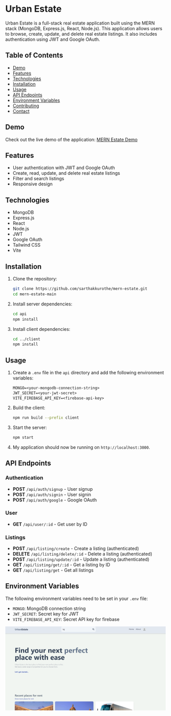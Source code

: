 # Urban Estate

Urban Estate is a full-stack real estate application built using the MERN stack (MongoDB, Express.js, React, Node.js). This application allows users to browse, create, update, and delete real estate listings. It also includes authentication using JWT and Google OAuth.

## Table of Contents

- [Demo](#demo)
- [Features](#features)
- [Technologies](#technologies)
- [Installation](#installation)
- [Usage](#usage)
- [API Endpoints](#api-endpoints)
- [Environment Variables](#environment-variables)
- [Contributing](#contributing)
- [Contact](#contact)

## Demo

Check out the live demo of the application: [MERN Estate Demo](https://task1-dzhm.onrender.com/)

## Features

- User authentication with JWT and Google OAuth
- Create, read, update, and delete real estate listings
- Filter and search listings
- Responsive design

## Technologies

- MongoDB
- Express.js
- React
- Node.js
- JWT
- Google OAuth
- Tailwind CSS
- Vite

## Installation

1. Clone the repository:

    ```bash
    git clone https://github.com/sarthakkurothe/mern-estate.git
    cd mern-estate-main
    ```

2. Install server dependencies:

    ```bash
    cd api
    npm install
    ```

3. Install client dependencies:

    ```bash
    cd ../client
    npm install
    ```

## Usage

1. Create a `.env` file in the `api` directory and add the following environment variables:

    ```env
    MONGO=<your-mongodb-connection-string>
    JWT_SECRET=<your-jwt-secret>
    VITE_FIREBASE_API_KEY=<firebase-api-key>
    ```

2. Build the client:

    ```bash
    npm run build --prefix client
    ```

3. Start the server:

    ```bash
    npm start
    ```

4. My application should now be running on `http://localhost:3000`.

## API Endpoints

### Authentication

- **POST** `/api/auth/signup` - User signup
- **POST** `/api/auth/signin` - User signin
- **POST** `/api/auth/google` - Google OAuth

### User

- **GET** `/api/user/:id` - Get user by ID

### Listings

- **POST** `/api/listing/create` - Create a listing (authenticated)
- **DELETE** `/api/listing/delete/:id` - Delete a listing (authenticated)
- **POST** `/api/listing/update/:id` - Update a listing (authenticated)
- **GET** `/api/listing/get/:id` - Get a listing by ID
- **GET** `/api/listing/get` - Get all listings

## Environment Variables

The following environment variables need to be set in your `.env` file:

- `MONGO`: MongoDB connection string
- `JWT_SECRET`: Secret key for JWT
- `VITE_FIREBASE_API_KEY`: Secret API key for firebase

![alt text](https://github.com/Adarsh71002/Task1/blob/master/HomePage.png)
